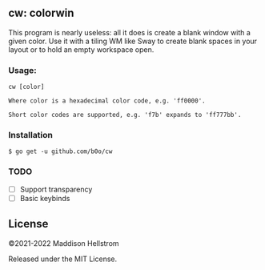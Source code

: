 cw: colorwin
------------

This program is nearly useless: all it does is create a blank window with a
given color. Use it with a tiling WM like Sway to create blank spaces in your
layout or to hold an empty workspace open.

### Usage:

```
cw [color]

Where color is a hexadecimal color code, e.g. 'ff0000'.

Short color codes are supported, e.g. 'f7b' expands to 'ff777bb'.
```

### Installation

```
$ go get -u github.com/b0o/cw
```


### TODO

- [ ] Support transparency
- [ ] Basic keybinds

## License

&copy;2021-2022 Maddison Hellstrom

Released under the MIT License.

